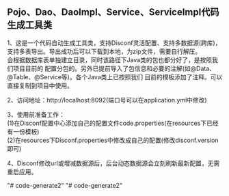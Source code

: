 ## Pojo、Dao、DaoImpl、Service、ServiceImpl代码生成工具类

1、这是一个代码自动生成工具类，支持Disconf灵活配置、支持多数据源(跨库)，支持多表导出。导出成功后可以下载到本地，为zip文件，需要自行解压。      
会根据数据库表单独建立目录，同时该路径下Java类的包也都分好了，是按照我们项目目前的
配置分包的。另外已提前导入了包信息和必要的注解(如@Data、@Table、@Service等)。各个Java类上已按照我们
目前的模板添加了注释。可以直接复制到项目中使用。

2、访问地址：http://localhost:8092(端口号可以在application.yml中修改)

3、使用前准备工作：  
  (1)在Disconf配置中心添加自己的配置文件code.properties(在resources下已经有一份模板)   
  (2)在resources下Disconf.properties中修改成自己的配置(修改disconf.version即可)
  
4、Disconf修改url或增减数据源后，后台动态数据源会立刻刷新最新配置，无需重启应用。







"# code-generate2" 
"# code-generate2" 

